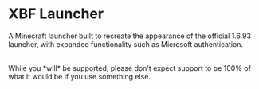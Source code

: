 # XBF Launcher
A Minecraft launcher built to recreate the appearance of the official 1.6.93 launcher,
with expanded functionality such as Microsoft authentication.

<br>
While you *will* be supported, please don't expect
support to be 100% of what it would be if you use something else.
